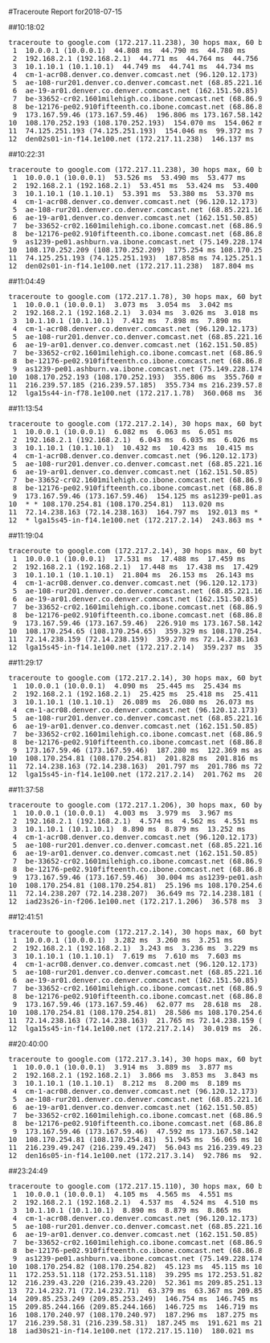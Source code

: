#Traceroute Report for2018-07-15

##10:18:02

<p><pre><samp>traceroute to google.com (172.217.11.238), 30 hops max, 60 byte packets
 1  10.0.0.1 (10.0.0.1)  44.808 ms  44.790 ms  44.780 ms
 2  192.168.2.1 (192.168.2.1)  44.771 ms  44.764 ms  44.756 ms
 3  10.1.10.1 (10.1.10.1)  44.749 ms  44.741 ms  44.734 ms
 4  cm-1-acr08.denver.co.denver.comcast.net (96.120.12.173)  63.252 ms  73.921 ms  69.523 ms
 5  ae-108-rur201.denver.co.denver.comcast.net (68.85.221.161)  69.515 ms  69.509 ms  69.502 ms
 6  ae-19-ar01.denver.co.denver.comcast.net (162.151.50.85)  196.210 ms  180.712 ms  180.669 ms
 7  be-33652-cr02.1601milehigh.co.ibone.comcast.net (68.86.92.121)  62.429 ms  62.418 ms  76.693 ms
 8  be-12176-pe02.910fifteenth.co.ibone.comcast.net (68.86.83.94)  76.683 ms  66.750 ms  76.666 ms
 9  173.167.59.46 (173.167.59.46)  196.806 ms 173.167.58.142 (173.167.58.142)  154.095 ms  154.077 ms
10  108.170.252.193 (108.170.252.193)  154.070 ms  154.062 ms 108.170.252.209 (108.170.252.209)  154.057 ms
11  74.125.251.193 (74.125.251.193)  154.046 ms  99.372 ms 74.125.251.199 (74.125.251.199)  99.354 ms
12  den02s01-in-f14.1e100.net (172.217.11.238)  146.137 ms  146.129 ms  146.121 ms</samp></pre></p>

##10:22:31

<p><pre><samp>traceroute to google.com (172.217.11.238), 30 hops max, 60 byte packets
 1  10.0.0.1 (10.0.0.1)  53.526 ms  53.490 ms  53.477 ms
 2  192.168.2.1 (192.168.2.1)  53.451 ms  53.424 ms  53.400 ms
 3  10.1.10.1 (10.1.10.1)  53.391 ms  53.380 ms  53.370 ms
 4  cm-1-acr08.denver.co.denver.comcast.net (96.120.12.173)  53.349 ms  248.265 ms  261.416 ms
 5  ae-108-rur201.denver.co.denver.comcast.net (68.85.221.161)  265.783 ms  261.362 ms  261.353 ms
 6  ae-19-ar01.denver.co.denver.comcast.net (162.151.50.85)  477.962 ms  244.331 ms  538.362 ms
 7  be-33652-cr02.1601milehigh.co.ibone.comcast.net (68.86.92.121)  32.064 ms  22.861 ms  23.648 ms
 8  be-12176-pe02.910fifteenth.co.ibone.comcast.net (68.86.83.94)  22.826 ms  23.621 ms  23.589 ms
 9  as1239-pe01.ashburn.va.ibone.comcast.net (75.149.228.174)  201.375 ms 173.167.59.46 (173.167.59.46)  213.681 ms as1239-pe01.ashburn.va.ibone.comcast.net (75.149.228.174)  142.987 ms
10  108.170.252.209 (108.170.252.209)  175.254 ms 108.170.252.193 (108.170.252.193)  142.914 ms 108.170.252.209 (108.170.252.209)  187.892 ms
11  74.125.251.193 (74.125.251.193)  187.858 ms 74.125.251.199 (74.125.251.199)  187.847 ms  187.818 ms
12  den02s01-in-f14.1e100.net (172.217.11.238)  187.804 ms  187.737 ms  187.724 ms</samp></pre></p>

##11:04:49

<p><pre><samp>traceroute to google.com (172.217.1.78), 30 hops max, 60 byte packets
 1  10.0.0.1 (10.0.0.1)  3.073 ms  3.054 ms  3.042 ms
 2  192.168.2.1 (192.168.2.1)  3.034 ms  3.026 ms  3.018 ms
 3  10.1.10.1 (10.1.10.1)  7.412 ms  7.898 ms  7.890 ms
 4  cm-1-acr08.denver.co.denver.comcast.net (96.120.12.173)  20.974 ms  25.344 ms  29.709 ms
 5  ae-108-rur201.denver.co.denver.comcast.net (68.85.221.161)  38.521 ms  38.512 ms  38.500 ms
 6  ae-19-ar01.denver.co.denver.comcast.net (162.151.50.85)  38.495 ms  21.825 ms  21.808 ms
 7  be-33652-cr02.1601milehigh.co.ibone.comcast.net (68.86.92.121)  31.739 ms  31.727 ms  31.717 ms
 8  be-12176-pe02.910fifteenth.co.ibone.comcast.net (68.86.83.94)  31.684 ms  33.958 ms  33.943 ms
 9  as1239-pe01.ashburn.va.ibone.comcast.net (75.149.228.174)  33.932 ms  21.435 ms  25.880 ms
10  108.170.252.193 (108.170.252.193)  355.806 ms  355.760 ms 108.170.252.209 (108.170.252.209)  355.748 ms
11  216.239.57.185 (216.239.57.185)  355.734 ms 216.239.57.87 (216.239.57.87)  355.708 ms  360.081 ms
12  lga15s44-in-f78.1e100.net (172.217.1.78)  360.068 ms  360.056 ms  360.045 ms</samp></pre></p>

##11:13:54

<p><pre><samp>traceroute to google.com (172.217.2.14), 30 hops max, 60 byte packets
 1  10.0.0.1 (10.0.0.1)  6.082 ms  6.063 ms  6.051 ms
 2  192.168.2.1 (192.168.2.1)  6.043 ms  6.035 ms  6.026 ms
 3  10.1.10.1 (10.1.10.1)  10.432 ms  10.423 ms  10.415 ms
 4  cm-1-acr08.denver.co.denver.comcast.net (96.120.12.173)  60.580 ms  60.584 ms  60.574 ms
 5  ae-108-rur201.denver.co.denver.comcast.net (68.85.221.161)  56.587 ms  56.579 ms  60.532 ms
 6  ae-19-ar01.denver.co.denver.comcast.net (162.151.50.85)  115.442 ms  129.271 ms  158.515 ms
 7  be-33652-cr02.1601milehigh.co.ibone.comcast.net (68.86.92.121)  47.259 ms  47.248 ms  47.241 ms
 8  be-12176-pe02.910fifteenth.co.ibone.comcast.net (68.86.83.94)  47.232 ms  42.910 ms  42.894 ms
 9  173.167.59.46 (173.167.59.46)  154.125 ms as1239-pe01.ashburn.va.ibone.comcast.net (75.149.228.174)  122.943 ms  122.922 ms
10  * * 108.170.254.81 (108.170.254.81)  113.020 ms
11  72.14.238.163 (72.14.238.163)  164.797 ms  192.013 ms *
12  * lga15s45-in-f14.1e100.net (172.217.2.14)  243.863 ms *</samp></pre></p>

##11:19:04

<p><pre><samp>traceroute to google.com (172.217.2.14), 30 hops max, 60 byte packets
 1  10.0.0.1 (10.0.0.1)  17.531 ms  17.488 ms  17.459 ms
 2  192.168.2.1 (192.168.2.1)  17.448 ms  17.438 ms  17.429 ms
 3  10.1.10.1 (10.1.10.1)  21.804 ms  26.153 ms  26.143 ms
 4  cm-1-acr08.denver.co.denver.comcast.net (96.120.12.173)  47.997 ms  43.614 ms  67.161 ms
 5  ae-108-rur201.denver.co.denver.comcast.net (68.85.221.161)  67.147 ms  67.138 ms  67.130 ms
 6  ae-19-ar01.denver.co.denver.comcast.net (162.151.50.85)  266.267 ms  235.702 ms  235.686 ms
 7  be-33652-cr02.1601milehigh.co.ibone.comcast.net (68.86.92.121)  36.523 ms  27.814 ms  27.800 ms
 8  be-12176-pe02.910fifteenth.co.ibone.comcast.net (68.86.83.94)  27.788 ms  27.778 ms  27.771 ms
 9  173.167.59.46 (173.167.59.46)  226.910 ms 173.167.58.142 (173.167.58.142)  462.352 ms  294.382 ms
10  108.170.254.65 (108.170.254.65)  359.329 ms 108.170.254.81 (108.170.254.81)  359.295 ms  359.283 ms
11  72.14.238.159 (72.14.238.159)  359.270 ms 72.14.238.163 (72.14.238.163)  359.263 ms 72.14.238.159 (72.14.238.159)  359.252 ms
12  lga15s45-in-f14.1e100.net (172.217.2.14)  359.237 ms  359.226 ms  359.218 ms</samp></pre></p>

##11:29:17

<p><pre><samp>traceroute to google.com (172.217.2.14), 30 hops max, 60 byte packets
 1  10.0.0.1 (10.0.0.1)  4.090 ms  25.445 ms  25.434 ms
 2  192.168.2.1 (192.168.2.1)  25.425 ms  25.418 ms  25.411 ms
 3  10.1.10.1 (10.1.10.1)  26.089 ms  26.080 ms  26.073 ms
 4  cm-1-acr08.denver.co.denver.comcast.net (96.120.12.173)  43.554 ms  56.009 ms  56.006 ms
 5  ae-108-rur201.denver.co.denver.comcast.net (68.85.221.161)  55.993 ms  55.986 ms  60.353 ms
 6  ae-19-ar01.denver.co.denver.comcast.net (162.151.50.85)  225.917 ms  196.081 ms  187.366 ms
 7  be-33652-cr02.1601milehigh.co.ibone.comcast.net (68.86.92.121)  59.683 ms  59.674 ms  59.662 ms
 8  be-12176-pe02.910fifteenth.co.ibone.comcast.net (68.86.83.94)  56.180 ms  59.648 ms  59.640 ms
 9  173.167.59.46 (173.167.59.46)  187.280 ms  122.369 ms as1239-pe01.ashburn.va.ibone.comcast.net (75.149.228.174)  198.407 ms
10  108.170.254.81 (108.170.254.81)  201.828 ms  201.816 ms 108.170.254.65 (108.170.254.65)  201.808 ms
11  72.14.238.163 (72.14.238.163)  201.797 ms  201.786 ms 72.14.238.159 (72.14.238.159)  201.774 ms
12  lga15s45-in-f14.1e100.net (172.217.2.14)  201.762 ms  201.753 ms  201.745 ms</samp></pre></p>

##11:37:58

<p><pre><samp>traceroute to google.com (172.217.1.206), 30 hops max, 60 byte packets
 1  10.0.0.1 (10.0.0.1)  4.003 ms  3.979 ms  3.967 ms
 2  192.168.2.1 (192.168.2.1)  4.574 ms  4.562 ms  4.551 ms
 3  10.1.10.1 (10.1.10.1)  8.890 ms  8.879 ms  13.252 ms
 4  cm-1-acr08.denver.co.denver.comcast.net (96.120.12.173)  21.655 ms  21.644 ms  21.633 ms
 5  ae-108-rur201.denver.co.denver.comcast.net (68.85.221.161)  30.390 ms  30.380 ms  30.369 ms
 6  ae-19-ar01.denver.co.denver.comcast.net (162.151.50.85)  60.441 ms  51.569 ms  51.553 ms
 7  be-33652-cr02.1601milehigh.co.ibone.comcast.net (68.86.92.121)  21.446 ms  25.683 ms  25.667 ms
 8  be-12176-pe02.910fifteenth.co.ibone.comcast.net (68.86.83.94)  25.653 ms  25.640 ms  25.632 ms
 9  173.167.59.46 (173.167.59.46)  30.004 ms as1239-pe01.ashburn.va.ibone.comcast.net (75.149.228.174)  29.628 ms 173.167.59.46 (173.167.59.46)  25.242 ms
10  108.170.254.81 (108.170.254.81)  25.196 ms 108.170.254.65 (108.170.254.65)  30.600 ms  30.593 ms
11  72.14.238.207 (72.14.238.207)  36.649 ms 72.14.238.181 (72.14.238.181)  38.127 ms 72.14.238.207 (72.14.238.207)  36.609 ms
12  iad23s26-in-f206.1e100.net (172.217.1.206)  36.578 ms  34.839 ms  38.627 ms</samp></pre></p>

##12:41:51

<p><pre><samp>traceroute to google.com (172.217.2.14), 30 hops max, 60 byte packets
 1  10.0.0.1 (10.0.0.1)  3.282 ms  3.260 ms  3.251 ms
 2  192.168.2.1 (192.168.2.1)  3.243 ms  3.236 ms  3.229 ms
 3  10.1.10.1 (10.1.10.1)  7.619 ms  7.610 ms  7.603 ms
 4  cm-1-acr08.denver.co.denver.comcast.net (96.120.12.173)  23.295 ms  23.285 ms  23.278 ms
 5  ae-108-rur201.denver.co.denver.comcast.net (68.85.221.161)  27.658 ms  32.022 ms  32.015 ms
 6  ae-19-ar01.denver.co.denver.comcast.net (162.151.50.85)  27.635 ms  62.244 ms  62.227 ms
 7  be-33652-cr02.1601milehigh.co.ibone.comcast.net (68.86.92.121)  62.215 ms  62.205 ms  62.191 ms
 8  be-12176-pe02.910fifteenth.co.ibone.comcast.net (68.86.83.94)  62.176 ms  62.110 ms  62.089 ms
 9  173.167.59.46 (173.167.59.46)  62.077 ms  28.618 ms  28.594 ms
10  108.170.254.81 (108.170.254.81)  28.586 ms 108.170.254.65 (108.170.254.65)  21.800 ms 108.170.254.81 (108.170.254.81)  21.779 ms
11  72.14.238.163 (72.14.238.163)  21.765 ms 72.14.238.159 (72.14.238.159)  21.758 ms  30.031 ms
12  lga15s45-in-f14.1e100.net (172.217.2.14)  30.019 ms  26.098 ms  30.001 ms</samp></pre></p>

##20:40:00

<p><pre><samp>traceroute to google.com (172.217.3.14), 30 hops max, 60 byte packets
 1  10.0.0.1 (10.0.0.1)  3.914 ms  3.889 ms  3.877 ms
 2  192.168.2.1 (192.168.2.1)  3.866 ms  3.853 ms  3.843 ms
 3  10.1.10.1 (10.1.10.1)  8.212 ms  8.200 ms  8.189 ms
 4  cm-1-acr08.denver.co.denver.comcast.net (96.120.12.173)  29.752 ms  29.742 ms  34.099 ms
 5  ae-108-rur201.denver.co.denver.comcast.net (68.85.221.161)  38.465 ms  38.454 ms  38.443 ms
 6  ae-19-ar01.denver.co.denver.comcast.net (162.151.50.85)  55.398 ms  45.873 ms  50.226 ms
 7  be-33652-cr02.1601milehigh.co.ibone.comcast.net (68.86.92.121)  45.819 ms  45.804 ms  54.570 ms
 8  be-12176-pe02.910fifteenth.co.ibone.comcast.net (68.86.83.94)  38.884 ms  43.236 ms  47.602 ms
 9  173.167.59.46 (173.167.59.46)  47.592 ms 173.167.58.142 (173.167.58.142)  47.580 ms 173.167.59.46 (173.167.59.46)  51.955 ms
10  108.170.254.81 (108.170.254.81)  51.945 ms  56.065 ms 108.170.254.65 (108.170.254.65)  56.060 ms
11  216.239.49.247 (216.239.49.247)  56.043 ms 216.239.49.231 (216.239.49.231)  56.032 ms 216.239.49.247 (216.239.49.247)  39.912 ms
12  den16s05-in-f14.1e100.net (172.217.3.14)  92.786 ms  92.769 ms  92.761 ms</samp></pre></p>

##23:24:49

<p><pre><samp>traceroute to google.com (172.217.15.110), 30 hops max, 60 byte packets
 1  10.0.0.1 (10.0.0.1)  4.105 ms  4.565 ms  4.551 ms
 2  192.168.2.1 (192.168.2.1)  4.537 ms  4.524 ms  4.510 ms
 3  10.1.10.1 (10.1.10.1)  8.890 ms  8.879 ms  8.865 ms
 4  cm-1-acr08.denver.co.denver.comcast.net (96.120.12.173)  64.856 ms  60.453 ms  60.442 ms
 5  ae-108-rur201.denver.co.denver.comcast.net (68.85.221.161)  89.919 ms  89.905 ms  89.893 ms
 6  ae-19-ar01.denver.co.denver.comcast.net (162.151.50.85)  64.777 ms  81.076 ms  51.104 ms
 7  be-33652-cr02.1601milehigh.co.ibone.comcast.net (68.86.92.121)  72.276 ms  72.264 ms  72.254 ms
 8  be-12176-pe02.910fifteenth.co.ibone.comcast.net (68.86.83.94)  72.242 ms  72.234 ms  72.229 ms
 9  as1239-pe01.ashburn.va.ibone.comcast.net (75.149.228.174)  76.599 ms  49.521 ms 173.167.59.46 (173.167.59.46)  40.755 ms
10  108.170.254.82 (108.170.254.82)  45.123 ms  45.115 ms 108.170.254.66 (108.170.254.66)  24.209 ms
11  172.253.51.118 (172.253.51.118)  39.295 ms 172.253.51.82 (172.253.51.82)  39.283 ms 172.253.51.118 (172.253.51.118)  39.277 ms
12  216.239.43.220 (216.239.43.220)  52.361 ms 209.85.251.138 (209.85.251.138)  54.924 ms  63.390 ms
13  72.14.232.71 (72.14.232.71)  63.379 ms  63.367 ms 209.85.247.4 (209.85.247.4)  63.361 ms
14  209.85.253.249 (209.85.253.249)  146.754 ms  146.745 ms 209.85.252.47 (209.85.252.47)  146.735 ms
15  209.85.244.166 (209.85.244.166)  146.725 ms  146.719 ms 216.239.48.94 (216.239.48.94)  151.118 ms
16  108.170.240.97 (108.170.240.97)  187.296 ms  187.275 ms 108.170.246.1 (108.170.246.1)  191.643 ms
17  216.239.58.31 (216.239.58.31)  187.245 ms  191.621 ms 216.239.58.29 (216.239.58.29)  181.266 ms
18  iad30s21-in-f14.1e100.net (172.217.15.110)  180.021 ms  180.002 ms  179.987 ms</samp></pre></p>

